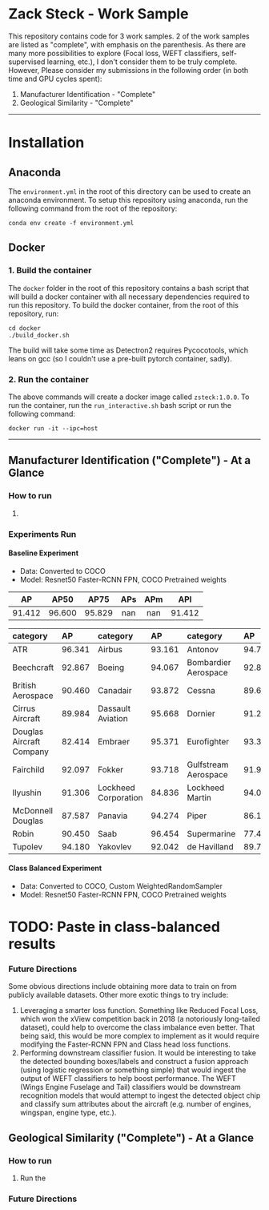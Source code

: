 # Zack Steck - Work Sample

This repository contains code for 3 work samples. 2 of the work samples are listed as "complete", with emphasis on 
the parenthesis. As there are many more possibilities to explore (Focal loss, WEFT classifiers, self-supervised learning, etc.), 
I don't consider them to be truly complete. However, Please consider my submissions in the following order 
(in both time and GPU cycles spent):

1. Manufacturer Identification - "Complete"
2. Geological Similarity - "Complete"

___
# Installation

## Anaconda

The `environment.yml` in the root of this directory can be used to create an anaconda environment. To setup this 
repository using anaconda, run the following command from the root of the repository:

```
conda env create -f environment.yml
```

## Docker

### 1. Build the container
The `docker` folder in the root of this repository contains a bash script that will build a docker container with all necessary dependencies required 
to run this repository. To build the docker container, from the root of this repository, run:

```
cd docker
./build_docker.sh
```

The build will take some time as Detectron2 requires Pycocotools, which leans on gcc (so I couldn't use a pre-built pytorch container, sadly).

### 2. Run the container

The above commands will create a docker image called `zsteck:1.0.0`. To run the container, run the `run_interactive.sh` 
bash script or run the following command:

```
docker run -it --ipc=host
```

______

## Manufacturer Identification ("Complete") - At a Glance

### How to run

1. 

### Experiments Run

#### Baseline Experiment
* Data: Converted to COCO
* Model: Resnet50 Faster-RCNN FPN, COCO Pretrained weights

|   AP   |  AP50  |  AP75  |  APs  |  APm  |  APl   |
|:------:|:------:|:------:|:-----:|:-----:|:------:|
| 91.412 | 96.600 | 95.829 |  nan  |  nan  | 91.412 |

| category                 | AP     | category             | AP     | category             | AP     |
|:-------------------------|:-------|:---------------------|:-------|:---------------------|:-------|
| ATR                      | 96.341 | Airbus               | 93.161 | Antonov              | 94.794 |
| Beechcraft               | 92.867 | Boeing               | 94.067 | Bombardier Aerospace | 92.853 |
| British Aerospace        | 90.460 | Canadair             | 93.872 | Cessna               | 89.677 |
| Cirrus Aircraft          | 89.984 | Dassault Aviation    | 95.668 | Dornier              | 91.257 |
| Douglas Aircraft Company | 82.414 | Embraer              | 95.371 | Eurofighter          | 93.373 |
| Fairchild                | 92.097 | Fokker               | 93.718 | Gulfstream Aerospace | 91.910 |
| Ilyushin                 | 91.306 | Lockheed Corporation | 84.836 | Lockheed Martin      | 94.088 |
| McDonnell Douglas        | 87.587 | Panavia              | 94.274 | Piper                | 86.103 |
| Robin                    | 90.450 | Saab                 | 96.454 | Supermarine          | 77.434 |
| Tupolev                  | 94.180 | Yakovlev             | 92.042 | de Havilland         | 89.724 |

#### Class Balanced Experiment
* Data: Converted to COCO, Custom WeightedRandomSampler
* Model: Resnet50 Faster-RCNN FPN, COCO Pretrained weights

# TODO: Paste in class-balanced results

### Future Directions

Some obvious directions include obtaining more data to train on from publicly available datasets. Other more exotic 
things to try include:
1. Leveraging a smarter loss function. Something like Reduced Focal Loss, which won the xView competition back in 2018
   (a notoriously long-tailed dataset), could help to overcome the class imbalance even better. That being said, this 
   would be more complex to implement as it would require modifying the Faster-RCNN FPN and Class head loss functions.
2. Performing downstream classifier fusion. It would be interesting to take the detected bounding boxes/labels and 
   construct a fusion approach (using logistic regression or something simple) that would ingest the output of WEFT 
   classifiers to help boost performance. The WEFT (Wings Engine Fuselage and Tail) classifiers would be downstream recognition
models that would attempt to ingest the detected object chip and classify sum attributes about the aircraft (e.g. number of engines, 
wingspan, engine type, etc.).

## Geological Similarity ("Complete") - At a Glance

### How to run

1. Run the 

### Future Directions

